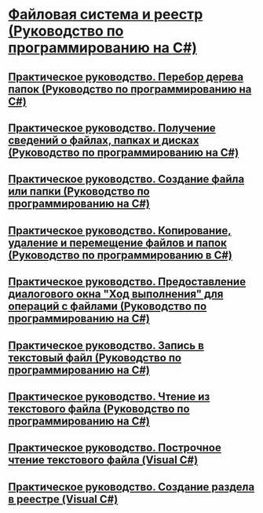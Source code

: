 # [Файловая система и реестр (Руководство по программированию на C#)](file-system-and-the-registry.md)
## [Практическое руководство. Перебор дерева папок (Руководство по программированию на C#)](how-to-iterate-through-a-directory-tree.md)
## [Практическое руководство. Получение сведений о файлах, папках и дисках (Руководство по программированию на C#)](how-to-get-information-about-files-folders-and-drives.md)
## [Практическое руководство. Создание файла или папки (Руководство по программированию на C#)](how-to-create-a-file-or-folder.md)
## [Практическое руководство. Копирование, удаление и перемещение файлов и папок (Руководство по программированию в C#)](how-to-copy-delete-and-move-files-and-folders.md)
## [Практическое руководство. Предоставление диалогового окна "Ход выполнения" для операций с файлами (Руководство по программированию на C#)](how-to-provide-a-progress-dialog-box-for-file-operations.md)
## [Практическое руководство. Запись в текстовый файл (Руководство по программированию на C#)](how-to-write-to-a-text-file.md)
## [Практическое руководство. Чтение из текстового файла (Руководство по программированию на C#)](how-to-read-from-a-text-file.md)
## [Практическое руководство. Построчное чтение текстового файла (Visual C#)](how-to-read-a-text-file-one-line-at-a-time.md)
## [Практическое руководство. Создание раздела в реестре (Visual C#)](how-to-create-a-key-in-the-registry.md)
